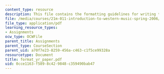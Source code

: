 ```yaml
---
content_type: resource
description: This file contains the formatting guidelines for writing the papers.
file: /media/courses/21m-011-introduction-to-western-music-spring-2006/0cce1163f5898c429848c359490bab47_format_yr_paper.pdf
file_type: application/pdf
learning_resource_types:
- Assignments
ocw_type: OCWFile
parent_title: Assignments
parent_type: CourseSection
parent_uid: a70f7e23-8259-456a-c463-c1f5ce99328a
resourcetype: Document
title: format_yr_paper.pdf
uid: 0cce1163-f589-8c42-9848-c359490bab47
---
```

